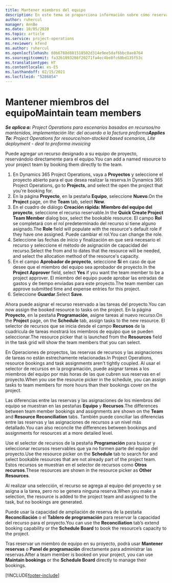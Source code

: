```yaml
---
title: Mantener miembros del equipo
description: En este tema se proporciona información sobre cómo reservar recursos con nombre para equipos de proyectos y asignarlos a tareas.
author: ruhercul
manager: AnnBe
ms.date: 10/05/2020
ms.topic: article
ms.service: project-operations
ms.reviewer: kfend
ms.author: ruhercul
ms.openlocfilehash: 60b6788d881518502d314e9ee5daf6bbc0ae8764
ms.sourcegitcommit: fa32b1893286f20271fa4ec4be8fc68bd135f53c
ms.translationtype: HT
ms.contentlocale: es-ES
ms.lasthandoff: 02/15/2021
ms.locfileid: "5286854"
---
```

# <a name="maintain-team-members"></a><span data-ttu-id="c304d-103">Mantener miembros del equipo</span><span class="sxs-lookup"><span data-stu-id="c304d-103">Maintain team members</span></span>

<span data-ttu-id="c304d-104">_**Se aplica a:** Project Operations para escenarios basados en recursos/no mantenidos, implementación lite: del acuerdo a la factura proforma_</span><span class="sxs-lookup"><span data-stu-id="c304d-104">_**Applies To:** Project Operations for resource/non-stocked based scenarios, Lite deployment - deal to proforma invoicing_</span></span>

<span data-ttu-id="c304d-105">Puede agregar un recurso designado a su equipo de proyecto, reservándolo directamente para el equipo.</span><span class="sxs-lookup"><span data-stu-id="c304d-105">You can add a named resource to your project team by booking them directly to the team.</span></span>

1. <span data-ttu-id="c304d-106">En Dynamics 365 Project Operations, vaya a **Proyectos** y seleccione el proyecto abierto para el que desea realizar la reserva.</span><span class="sxs-lookup"><span data-stu-id="c304d-106">In Dynamics 365 Project Operations, go to **Projects**, and select the open the project that you're booking for.</span></span>
2. <span data-ttu-id="c304d-107">En la página **Proyecto**, en la pestaña **Equipo**, seleccione **Nuevo**.</span><span class="sxs-lookup"><span data-stu-id="c304d-107">On the **Project** page, on the **Team** tab, select **New**.</span></span> 
3. <span data-ttu-id="c304d-108">En el cuadro de diálogo **Creación rápida: Miembro del equipo del proyecto**, seleccione el recurso reservable.</span><span class="sxs-lookup"><span data-stu-id="c304d-108">In the **Quick Create Project Team Member** dialog box, select the bookable resource.</span></span> <span data-ttu-id="c304d-109">El campo **Rol** se completará con el rol predeterminado del recurso si tiene alguno asignado.</span><span class="sxs-lookup"><span data-stu-id="c304d-109">The **Role** field will populate with the resource's default role if they have one assigned.</span></span> <span data-ttu-id="c304d-110">Puede cambiar el rol.</span><span class="sxs-lookup"><span data-stu-id="c304d-110">You can change the role.</span></span> 
4. <span data-ttu-id="c304d-111">Seleccione las fechas de inicio y finalización en que será necesario el recurso y seleccione el método de asignación de capacidad del recurso.</span><span class="sxs-lookup"><span data-stu-id="c304d-111">Select the from and to dates that the resource will be needed, and select the allocation method of the resource's capacity.</span></span> 
5. <span data-ttu-id="c304d-112">En el campo **Aprobador de proyecto**, seleccione **Sí** en caso de que desee que el miembro del equipo sea aprobador de proyecto.</span><span class="sxs-lookup"><span data-stu-id="c304d-112">In the **Project Approver** field, select **Yes** if you want the team member to be a project approver.</span></span> <span data-ttu-id="c304d-113">El miembro del equipo puede aprobar las entradas de gastos y de tiempo enviadas para este proyecto.</span><span class="sxs-lookup"><span data-stu-id="c304d-113">The team member can approve submitted time and expense entries for this project.</span></span> 
6. <span data-ttu-id="c304d-114">Seleccione **Guardar**.</span><span class="sxs-lookup"><span data-stu-id="c304d-114">Select **Save**.</span></span>

<span data-ttu-id="c304d-115">Ahora puede asignar el recurso reservado a las tareas del proyecto.</span><span class="sxs-lookup"><span data-stu-id="c304d-115">You can now assign the booked resource to tasks on the project.</span></span> <span data-ttu-id="c304d-116">En la página **Proyecto**, en la pestaña **Programación**, asigne tareas al nuevo recurso.</span><span class="sxs-lookup"><span data-stu-id="c304d-116">On the **Project** page, on the **Schedule** tab, assign tasks to the new resource.</span></span> <span data-ttu-id="c304d-117">El selector de recursos que se inicia desde el campo **Recursos** de la cuadrícula de tareas mostrará los miembros de equipo que se pueden seleccionar.</span><span class="sxs-lookup"><span data-stu-id="c304d-117">The resource picker that is launched from the **Resources** field in the task grid will show the team members that you can select.</span></span>


<span data-ttu-id="c304d-118">En Operaciones de proyectos, las reservas de recursos y las asignaciones de tareas no están estrechamente relacionadas.</span><span class="sxs-lookup"><span data-stu-id="c304d-118">In Project Operations, resource bookings and task assignments aren't tightly coupled.</span></span> <span data-ttu-id="c304d-119">Al usar el selector de recursos en la programación, puede asignar tareas a los miembros del equipo por más horas de las que cubren sus reservas en el proyecto.</span><span class="sxs-lookup"><span data-stu-id="c304d-119">When you use the resource picker in the schedule, you can assign tasks to team members for more hours than their bookings cover on the project.</span></span>

<span data-ttu-id="c304d-120">Las diferencias entre las reservas y las asignaciones de los miembros del equipo se muestran en las pestañas **Equipo** y **Recursos**.</span><span class="sxs-lookup"><span data-stu-id="c304d-120">The differences between team member bookings and assignments are shown on the **Team** and **Resource Reconciliation** tabs.</span></span> <span data-ttu-id="c304d-121">También puede conciliar las diferencias entre las reservas y las asignaciones de recursos a un nivel más detallado.</span><span class="sxs-lookup"><span data-stu-id="c304d-121">You can also reconcile the differences between bookings and assignments for resources at a more detailed level.</span></span>

<span data-ttu-id="c304d-122">Use el selector de recursos de la pestaña **Programación** para buscar y seleccionar recursos reservables que ya no formen parte del equipo del proyecto.</span><span class="sxs-lookup"><span data-stu-id="c304d-122">Use the resource picker on the **Schedule** tab to search for and select bookable resources that are not already part of the project team.</span></span> <span data-ttu-id="c304d-123">Estos recursos se muestran en el selector de recursos como **Otros recursos**.</span><span class="sxs-lookup"><span data-stu-id="c304d-123">These resources are shown in the resource picker as **Other Resources**.</span></span>

<span data-ttu-id="c304d-124">Al realizar una selección, el recurso se agrega al equipo del proyecto y se asigna a la tarea, pero no se genera ninguna reserva.</span><span class="sxs-lookup"><span data-stu-id="c304d-124">When you make a selection, the resource is added to the project team and assigned to the task, but no bookings are generated.</span></span>

<span data-ttu-id="c304d-125">Puede usar la capacidad de ampliación de reserva de la pestaña **Reconciliación** o el **Tablero de programación** para reservar la capacidad del recurso para el proyecto.</span><span class="sxs-lookup"><span data-stu-id="c304d-125">You can use the **Reconciliation** tab’s extend booking capability or the **Schedule Board** to book the resource’s capacity to the project.</span></span>

<span data-ttu-id="c304d-126">Tras reservar un miembro de equipo en su proyecto, podrá usar **Mantener reservas** o **Panel de programación** directamente para administrar las reservas.</span><span class="sxs-lookup"><span data-stu-id="c304d-126">After a team member is booked on your project, you can use **Maintain bookings** or the **Schedule Board** directly to manage their bookings.</span></span>


[!INCLUDE[footer-include](../includes/footer-banner.md)]